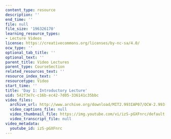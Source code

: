 ```yaml
---
content_type: resource
description: ''
end_time: ''
file: null
file_size: '196326170'
learning_resource_types:
- Lecture Videos
license: https://creativecommons.org/licenses/by-nc-sa/4.0/
ocw_type: ''
optional_tab_title: ''
optional_text: ''
parent_title: Video Lectures
parent_type: CourseSection
related_resources_text: ''
resource_index_text: ''
resourcetype: Video
start_time: ''
title: 'Day 1: Introductory Lecture'
uid: 542f3e7c-c16b-ec42-7d05-336141c35bbc
video_files:
  archive_url: http://www.archive.org/download/MIT2.993IAP07/OCW-2.993-22Jan2007-pt1_300k.mp4
  video_captions_file: null
  video_thumbnail_file: https://img.youtube.com/vi/izS-pGXFnrc/default.jpg
  video_transcript_file: null
video_metadata:
  youtube_id: izS-pGXFnrc
---
```

